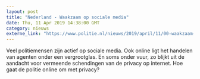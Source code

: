 ```yaml
---
layout: post
title: "Nederland - Waakzaam op sociale media"
date: Thu, 11 Apr 2019 14:38:00 GMT
category: nieuws
externe_link: "https://www.politie.nl/nieuws/2019/april/11/00-waakzaam-op-sociale-media.html"
---
```


Veel politiemensen zijn actief op sociale media. Ook online ligt het handelen van agenten onder een vergrootglas. En soms onder vuur, zo blijkt uit de aandacht voor vermeende schendingen van de privacy op internet. Hoe gaat de politie online om met privacy?

